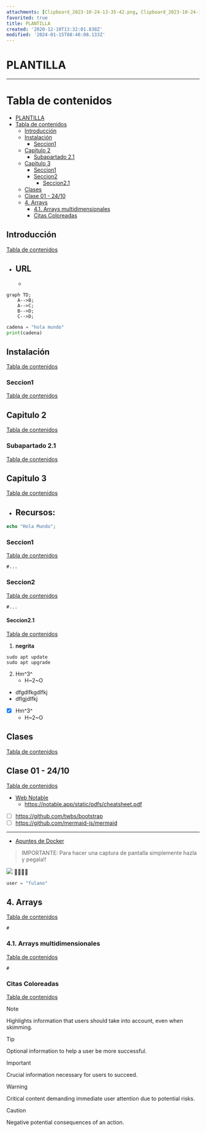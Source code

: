 ```yaml
---
attachments: [Clipboard_2023-10-24-13-35-42.png, Clipboard_2023-10-24-13-36-21.png, Clipboard_2023-10-24-13-37-51.png, Clipboard_2023-10-24-14-10-11.png]
favorited: true
title: PLANTILLA
created: '2020-12-10T13:32:01.838Z'
modified: '2024-01-15T08:46:08.133Z'
---
```


# PLANTILLA
--------------

[//]: # (version: 1.0)
[//]: # (author: Iván Rodríguez)
[//]: # (date: 2020-10-10)


# Tabla de contenidos
- [PLANTILLA](#plantilla)
- [Tabla de contenidos](#tabla-de-contenidos)
  - [Introducción](#introducción)
  - [Instalación](#instalación)
    - [Seccion1](#seccion1)
  - [Capitulo 2](#capitulo-2)
    - [Subapartado 2.1](#subapartado-21)
  - [Capitulo 3](#capitulo-3)
    - [Seccion1](#seccion1-1)
    - [Seccion2](#seccion2)
      - [Seccion2.1](#seccion21)
  - [Clases](#clases)
  - [Clase 01 - 24/10](#clase-01---2410)
  - [4. Arrays](#4-arrays)
    - [4.1. Arrays multidimensionales](#41-arrays-multidimensionales)
    - [Citas Coloreadas](#citas-coloreadas)

<div style="page-break-after: always;"></div>




## Introducción
[Tabla de contenidos](#tabla-de-contenidos)

- URL
  - 
  - 

```mermaid
graph TD;
    A-->B;
    A-->C;
    B-->D;
    C-->D;
```


```python
cadena = "hola mundo"
print(cadena)
```

## Instalación
[Tabla de contenidos](#tabla-de-contenidos)

### Seccion1
[Tabla de contenidos](#tabla-de-contenidos)

<div style="page-break-after: always;"></div>

## Capitulo 2
[Tabla de contenidos](#tabla-de-contenidos)

### Subapartado 2.1
[Tabla de contenidos](#tabla-de-contenidos)

<div style="page-break-after: always;"></div>


## Capitulo 3
[Tabla de contenidos](#tabla-de-contenidos)

- Recursos: 
  - 

```php
echo "Hola Mundo";
```

### Seccion1
[Tabla de contenidos](#tabla-de-contenidos)

```console
#...
```



### Seccion2
[Tabla de contenidos](#tabla-de-contenidos)

```console
#...
```


#### Seccion2.1
[Tabla de contenidos](#tabla-de-contenidos)

1. **negrita**

```console
sudo apt update
sudo apt upgrade
```

2. Hm^3^
    - H~2~O

- dfgdlfkgdlfkj
- dflgjdlfkj

- [X] Hm^3^
    - H~2~O


## Clases 
[Tabla de contenidos](#tabla-de-contenidos)


## Clase 01 - 24/10
[Tabla de contenidos](#tabla-de-contenidos)

- [Web Notable](https://notable.app/)
  - https://notable.app/static/pdfs/cheatsheet.pdf
- [ ] https://github.com/twbs/bootstrap
- [ ] https://github.com/mermaid-js/mermaid

---

- [Apuntes de Docker](Docker.md "Introducción")

> IMPORTANTE: Para hacer una captura de pantalla simplemente hazla y pegala!!

![](@attachment/Clipboard_2023-10-24-14-10-11.png)
:angel::angel::angel::angel:
```python
user = "fulano"
```


## 4. Arrays
[Tabla de contenidos](#tabla-de-contenidos)

```console
#
```

### 4.1. Arrays multidimensionales
[Tabla de contenidos](#tabla-de-contenidos)

```console
#
```


### Citas Coloreadas
[Tabla de contenidos](#tabla-de-contenidos)

> [!NOTE]  
> Highlights information that users should take into account, even when skimming.

> [!TIP]
> Optional information to help a user be more successful.

> [!IMPORTANT]  
> Crucial information necessary for users to succeed.

> [!WARNING]  
> Critical content demanding immediate user attention due to potential risks.

> [!CAUTION]
> Negative potential consequences of an action.
